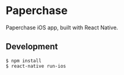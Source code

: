 # Paperchase
Paperchase iOS app, built with React Native.

## Development

```shell
$ npm install
$ react-native run-ios
```
